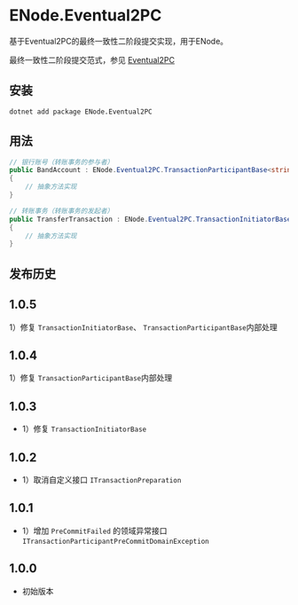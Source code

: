 # ENode.Eventual2PC

基于Eventual2PC的最终一致性二阶段提交实现，用于ENode。

最终一致性二阶段提交范式，参见 [Eventual2PC](https://github.com/berkaroad/Eventual2PC)

## 安装

```
dotnet add package ENode.Eventual2PC
```

## 用法

```csharp
// 银行账号（转账事务的参与者）
public BandAccount : ENode.Eventual2PC.TransactionParticipantBase<string>
{
    // 抽象方法实现
}

// 转账事务（转账事务的发起者）
public TransferTransaction : ENode.Eventual2PC.TransactionInitiatorBase<TransferTransaction, string>
{
    // 抽象方法实现
}
```

## 发布历史

## 1.0.5

1）修复 `TransactionInitiatorBase`、 `TransactionParticipantBase`内部处理

## 1.0.4

1）修复 `TransactionParticipantBase`内部处理


## 1.0.3

- 1）修复 `TransactionInitiatorBase`


## 1.0.2

- 1）取消自定义接口 `ITransactionPreparation`

## 1.0.1

- 1）增加 `PreCommitFailed` 的领域异常接口 `ITransactionParticipantPreCommitDomainException`

## 1.0.0

- 初始版本
